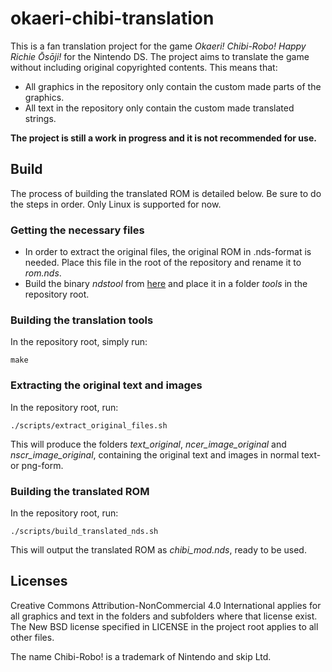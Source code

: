 # okaeri-chibi-translation

This is a fan translation project for the game *Okaeri! Chibi-Robo! Happy Richie Ōsōji!* for the Nintendo DS. The project aims to translate the game without including original copyrighted contents.
This means that:

* All graphics in the repository only contain the custom made parts of the graphics.
* All text in the repository only contain the custom made translated strings.

__The project is still a work in progress and it is not recommended for use.__

## Build
The process of building the translated ROM is detailed below. Be sure to do the steps in order. Only Linux is supported for now.

### Getting the necessary files
* In order to extract the original files, the original ROM in .nds-format is needed. Place this file in the root of the repository and rename it to *rom.nds*.
* Build the binary *ndstool* from [here](https://github.com/devkitPro/ndstool) and place it in a folder *tools* in the repository root.

### Building the translation tools
In the repository root, simply run:

`make`

### Extracting the original text and images
In the repository root, run:

`./scripts/extract_original_files.sh`

This will produce the folders *text_original*, *ncer_image_original* and *nscr_image_original*, containing the original text and images in normal text- or png-form.

### Building the translated ROM
In the repository root, run:

`./scripts/build_translated_nds.sh`

This will output the translated ROM as *chibi_mod.nds*, ready to be used.

## Licenses
Creative Commons Attribution-NonCommercial 4.0 International applies for all graphics and text in the folders and subfolders where that license exist. The New BSD license specified in LICENSE in the project root applies to all other files.

The name Chibi-Robo! is a trademark of Nintendo and skip Ltd.